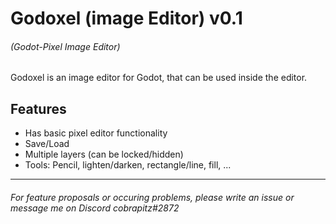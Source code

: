 # Godoxel (image Editor) v0.1
###### (Godot-Pixel Image Editor)


Godoxel is an image editor for Godot, that can be used inside the editor.



## Features

* Has basic pixel editor functionality
* Save/Load
* Multiple layers (can be locked/hidden)
* Tools: Pencil, lighten/darken, rectangle/line, fill, ...

---
###### For feature proposals or occuring problems, please write an issue or message me on Discord cobrapitz#2872

